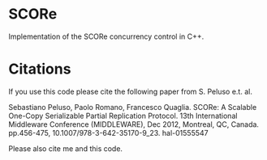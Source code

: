 # SCORe

Implementation of the SCORe concurrency control in C++.

# Citations

If you use this code please cite the following paper from S. Peluso e.t. al.

Sebastiano Peluso, Paolo Romano, Francesco Quaglia. SCORe: A Scalable One-Copy Serializable Partial Replication Protocol. 13th International Middleware Conference (MIDDLEWARE), Dec 2012, Montreal, QC, Canada. pp.456-475, 10.1007/978-3-642-35170-9_23. hal-01555547

Please also cite me and this code.
